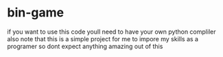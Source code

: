 # bin-game
if you want to use this code youll need to have your own python compliler
also note that this is a simple project for me to impore my skills as a programer so dont expect anything amazing out of this
